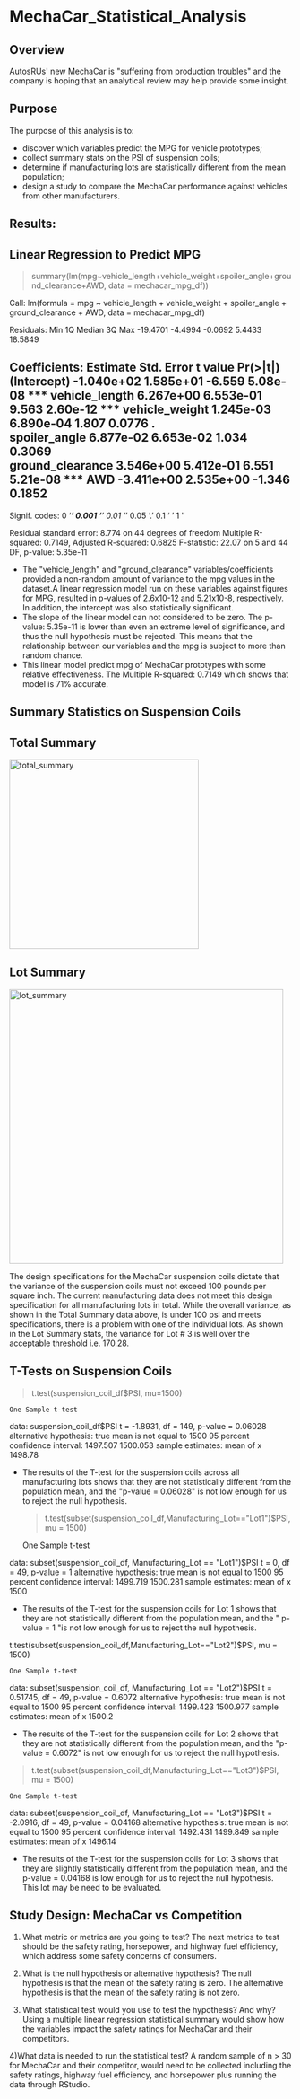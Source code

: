 # MechaCar_Statistical_Analysis
## Overview
AutosRUs' new MechaCar is "suffering from production troubles" and the company is hoping that an analytical review may help provide some insight. 
## Purpose
The purpose of this analysis is to:
- discover which variables predict the MPG for vehicle prototypes;
- collect summary stats on the PSI of suspension coils;
- determine if manufacturing lots are statistically different from the mean population;
- design a study to compare the MechaCar performance against vehicles from other manufacturers.



## Results:
## Linear Regression to Predict MPG
> summary(lm(mpg~vehicle_length+vehicle_weight+spoiler_angle+ground_clearance+AWD, data = mechacar_mpg_df))

Call:
lm(formula = mpg ~ vehicle_length + vehicle_weight + spoiler_angle + 
    ground_clearance + AWD, data = mechacar_mpg_df)

Residuals:
     Min       1Q   Median       3Q      Max 
-19.4701  -4.4994  -0.0692   5.4433  18.5849 

Coefficients:
                   Estimate Std. Error t value Pr(>|t|)    
(Intercept)      -1.040e+02  1.585e+01  -6.559 5.08e-08 ***
vehicle_length    6.267e+00  6.553e-01   9.563 2.60e-12 ***
vehicle_weight    1.245e-03  6.890e-04   1.807   0.0776 .  
spoiler_angle     6.877e-02  6.653e-02   1.034   0.3069    
ground_clearance  3.546e+00  5.412e-01   6.551 5.21e-08 ***
AWD              -3.411e+00  2.535e+00  -1.346   0.1852    
---
Signif. codes:  0 ‘***’ 0.001 ‘**’ 0.01 ‘*’ 0.05 ‘.’ 0.1 ‘ ’ 1 '

Residual standard error: 8.774 on 44 degrees of freedom
Multiple R-squared:  0.7149,	Adjusted R-squared:  0.6825 
F-statistic: 22.07 on 5 and 44 DF,  p-value: 5.35e-11

- The "vehicle_length" and "ground_clearance" variables/coefficients provided a non-random amount of variance to the mpg values in the dataset.A linear regression model run on these variables against figures for MPG, resulted in p-values of 2.6x10-12 and 5.21x10-8, respectively. In addition, the intercept was also statistically significant.
- The slope of the linear model can not considered to be zero. The p-value: 5.35e-11 is lower than even an extreme level of significance, and thus the null hypothesis must be rejected. This means that the relationship between our variables and the mpg is subject to more than random chance.
- This linear model predict mpg of MechaCar prototypes with some relative effectiveness. The 
Multiple R-squared: 0.7149 which shows that model is 71% accurate.

## Summary Statistics on Suspension Coils

## Total Summary

<img width="338" alt="total_summary" src="https://user-images.githubusercontent.com/107584891/192617964-1d90f88f-0f42-4849-9488-9f79ecae9803.png">

## Lot Summary

<img width="489" alt="lot_summary" src="https://user-images.githubusercontent.com/107584891/192617993-e1ee8ad0-e77a-4119-b5cb-8ed4e6c96fae.png">


The design specifications for the MechaCar suspension coils dictate that the variance of the suspension coils must not exceed 100 pounds per square inch. The current manufacturing data does not meet this design specification for all manufacturing lots in total. While the overall variance, as shown in the Total Summary data above, is under 100 psi and meets specifications, there is a problem with one of the individual lots. As shown in the Lot Summary stats, the variance for Lot # 3 is well over the acceptable threshold i.e. 170.28.

## T-Tests on Suspension Coils

> t.test(suspension_coil_df$PSI, mu=1500)

	One Sample t-test

data:  suspension_coil_df$PSI
t = -1.8931, df = 149, p-value = 0.06028
alternative hypothesis: true mean is not equal to 1500
95 percent confidence interval:
 1497.507 1500.053
sample estimates:
mean of x 
  1498.78 
- The  results of the T-test for the suspension coils across all manufacturing lots shows that they are not statistically different from the population mean, and the "p-value = 0.06028" is not low enough  for us to reject the null hypothesis.


  > t.test(subset(suspension_coil_df,Manufacturing_Lot=="Lot1")$PSI, mu = 1500)

	One Sample t-test

data:  subset(suspension_coil_df, Manufacturing_Lot == "Lot1")$PSI
t = 0, df = 49, p-value = 1
alternative hypothesis: true mean is not equal to 1500
95 percent confidence interval:
 1499.719 1500.281
sample estimates:
mean of x 
     1500 
- The results of the T-test for the suspension coils for Lot 1 shows that they are not statistically different from the population mean, and the " p-value = 1 "is not low enough  for us to reject the null hypothesis.
>
 t.test(subset(suspension_coil_df,Manufacturing_Lot=="Lot2")$PSI, mu = 1500)

	One Sample t-test

data:  subset(suspension_coil_df, Manufacturing_Lot == "Lot2")$PSI
t = 0.51745, df = 49, p-value = 0.6072
alternative hypothesis: true mean is not equal to 1500
95 percent confidence interval:
 1499.423 1500.977
sample estimates:
mean of x 
   1500.2 
- The results of the T-test for the suspension coils for Lot 2 shows that they are not statistically different from the population mean, and the "p-value = 0.6072" is not low enough for us to reject the null hypothesis.

> t.test(subset(suspension_coil_df,Manufacturing_Lot=="Lot3")$PSI, mu = 1500)

	One Sample t-test

data:  subset(suspension_coil_df, Manufacturing_Lot == "Lot3")$PSI
t = -2.0916, df = 49, p-value = 0.04168
alternative hypothesis: true mean is not equal to 1500
95 percent confidence interval:
 1492.431 1499.849
sample estimates:
mean of x 
  1496.14 
- The results of the T-test for the suspension coils for Lot 3 shows that they are slightly statistically different from the population mean, and the p-value = 0.04168 is low enough for us to reject the null hypothesis. This lot may be need to be evaluated.

## Study Design: MechaCar vs Competition

1) What metric or metrics are you going to test?
The next metrics to test should be the safety rating, horsepower, and highway fuel efficiency, which address some safety concerns of consumers.

2) What is the null hypothesis or alternative hypothesis?
The null hypothesis is that the mean of the safety rating is zero. The alternative hypothesis is that the mean of the safety rating is not zero.

3) What statistical test would you use to test the hypothesis? And why?
Using a multiple linear regression statistical summary would show how the variables impact the safety ratings for MechaCar and their competitors.

4)What data is needed to run the statistical test?
A random sample of n > 30 for MechaCar and their competitor, would need to be collected including the safety ratings, highway fuel efficiency, and horsepower plus running the data through RStudio.






